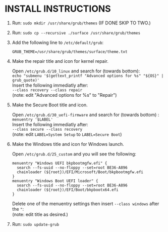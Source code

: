 # INSTALL INSTRUCTIONS
1. Run: `sudo mkdir /usr/share/grub/themes` (IF DONE SKIP TO TWO.)
2. Run: `sudo cp --recursive ./surface /usr/share/grub/themes`
3. Add the following line to `/etc/default/grub`:

    `GRUB_THEME=/usr/share/grub/themes/surface/theme.txt`
4. Make the repair title and icon for kernel repair.

    Open `/etc/grub.d/10_linux` and search for (towards bottom):<br>
    `echo "submenu '$(gettext_printf "Advanced options for %s" "${OS}" | grub_quote)'`<br>
    Insert the following immediatly after:<br>
    `--class recovery --class repair`<br>
    (note: edit "Advanced options for %s" to "Repair")

5. Make the Secure Boot title and icon.

    Open `/etc/grub.d/30_uefi-firmware` and search for (towards bottom) :<br>
    `menuentry '$LABEL'`<br>
    Insert the following immediatly after:<br>
    `--class secure --class recovery`<br>
    (note: edit `LABEL=System Setup` to `LABEL=Secure Boot`)<br>

6. Make the Windows title and icon for Windows launch.

    Open `/etc/grub.d/25_custom` and you will see the following:
    ```
    menuentry "Windows UEFI bkpbootmgfw.efi" { 
      search --fs-uuid --no-floppy --set=root BE36-A896 
      chainloader (${root})/EFI/Microsoft/Boot/bkpbootmgfw.efi 
    } 
    menuentry "Windows Boot UEFI loader" { 
      search --fs-uuid --no-floppy --set=root BE36-A896 
      chainloader (${root})/EFI/Boot/bkpbootx64.efi 
    }
    ```
    Delete one of the menuentry settings then insert `--class windows` after the `"`:<br>
    (note: edit title as desired.)
    
7. Run: `sudo update-grub`
